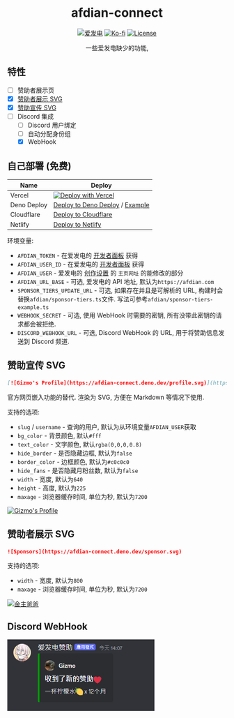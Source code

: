 <div align="center">

# afdian-connect

[![爱发电](https://img.shields.io/badge/dynamic/json?url=https%3A%2F%2Fafdian.net%2Fapi%2Fuser%2Fget-profile%3Fuser_id%3D75e549844b5111ed8df552540025c377&query=%24.data.user.name&label=%E7%88%B1%E5%8F%91%E7%94%B5&color=%23946ce6)](https://afdian.net/a/gizmo)
[![Ko-fi](https://img.shields.io/badge/Ko--fi-%E2%9D%A4%EF%B8%8F-blue?logo=kofi&color=%23fff)](https://ko-fi.com/gizmo_)
[![License](https://img.shields.io/github/license/gizmo-ds/afdian-connect)](./LICENSE)

一些爱发电缺少的功能,

</div>

## 特性

- [ ] 赞助者展示页
- [x] [赞助者展示 SVG](#赞助者展示-svg)
- [x] [赞助宣传 SVG](#赞助宣传-svg)
- [ ] Discord 集成
  - [ ] Discord 用户绑定
  - [ ] 自动分配身份组
  - [x] WebHook

## 自己部署 (免费)

| Name        | Deploy                                                                                                                     |
| ----------- | -------------------------------------------------------------------------------------------------------------------------- |
| Vercel      | [![Deploy with Vercel](https://vercel.com/button)](http://gg.gg/15tho7)                                                    |
| Deno Deploy | [Deploy to Deno Deploy](https://nitro.unjs.io/deploy/providers/deno-deploy) / [Example](.github/workflows/deno-deploy.yml) |
| Cloudflare  | [Deploy to Cloudflare](https://nitro.unjs.io/deploy/providers/cloudflare)                                                  |
| Netlify     | [Deploy to Netlify](https://nitro.unjs.io/deploy/providers/netlify)                                                        |

环境变量:

- `AFDIAN_TOKEN` - 在爱发电的 [开发者面板](https://afdian.net/dashboard/dev) 获得
- `AFDIAN_USER_ID` - 在爱发电的 [开发者面板](https://afdian.net/dashboard/dev) 获得
- `AFDIAN_USER` - 爱发电的 [创作设置](https://afdian.net/setting/creator) 的 `主页网址` 的能修改的部分
- `AFDIAN_URL_BASE` - 可选, 爱发电的 API 地址, 默认为`https://afdian.com`
- `SPONSOR_TIERS_UPDATE_URL` - 可选, 如果存在并且是可解析的 URL, 构建时会替换`afdian/sponsor-tiers.ts`文件. 写法可参考`afdian/sponsor-tiers-example.ts`
- `WEBHOOK_SECRET` - 可选, 使用 WebHook 时需要的密钥, 所有没带此密钥的请求都会被拒绝.
- `DISCORD_WEBHOOK_URL` - 可选, Discord WebHook 的 URL, 用于将赞助信息发送到 Discord 频道.

## 赞助宣传 SVG

```markdown
[![Gizmo's Profile](https://afdian-connect.deno.dev/profile.svg)](https://afdian.net/a/gizmo)
```

官方网页嵌入功能的替代. 渲染为 SVG, 方便在 Markdown 等情况下使用.

支持的选项:

- `slug` / `username` - 查询的用户, 默认为从环境变量`AFDIAN_USER`获取
- `bg_color` - 背景颜色, 默认`#fff`
- `text_color` - 文字颜色, 默认`rgba(0,0,0,0.8)`
- `hide_border` - 是否隐藏边框, 默认为`false`
- `border_color` - 边框颜色, 默认为`#c0c0c0`
- `hide_fans` - 是否隐藏月粉丝数, 默认为`false`
- `width` - 宽度, 默认为`640`
- `height` - 高度, 默认为`225`
- `maxage` - 浏览器缓存时间, 单位为秒, 默认为`7200`

[![Gizmo's Profile](https://afdian-connect.deno.dev/profile.svg)](https://afdian.net/a/gizmo)

## 赞助者展示 SVG

```markdown
![Sponsors](https://afdian-connect.deno.dev/sponsor.svg)
```

支持的选项:

- `width` - 宽度, 默认为`800`
- `maxage` - 浏览器缓存时间, 单位为秒, 默认为`7200`

[![金主爸爸](https://afdian-connect.deno.dev/sponsor.svg)](https://afdian.net/a/gizmo)

## Discord WebHook

![Screenshot](./screenshots/discord_webhook_screenshot.png)
